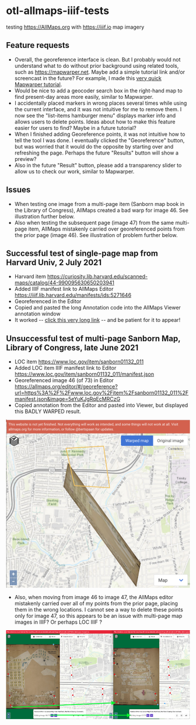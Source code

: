 # otl-allmaps-iiif-tests
testing https://AllMaps.org with https://iiif.io map imagery

## Feature requests
- Overall, the georeference interface is clean. But I probably would not understand what to do without prior background using related tools, such as https://mapwarper.net. Maybe add a simple tutorial link and/or screencast in the future? For example, I made this [very quick Mapwarper tutorial](https://handsondataviz.org/mapwarper.html).
- Would be nice to add a geocoder search box in the right-hand map to find present-day areas more easily, similar to Mapwarper.
- I accidentally placed markers in wrong places several times while using the current interface, and it was not intuitive for me to remove them. I now see the "list-items hamburger menu" displays marker info and allows users to delete points. Ideas about how to make this feature easier for users to find? Maybe in a future tutorial?
- When I finished adding Georeference points, it was not intuitive how to tell the tool I was done. I eventually clicked the "Georeference" button, but was worried that it would do the opposite by starting over and refreshing the page. Perhaps the future "Results" button will show a preview?
- Also in the future "Result" button, please add a transparency slider to allow us to check our work, similar to Mapwarper.

## Issues
- When testing one image from a multi-page item (Sanborn map book in the Library of Congress), AllMaps created a bad warp for image 46. See illustration further below.
- Also when testing the subsequent page (image 47) from the same multi-page item, AllMaps mistakenly carried over georeferenced points from the prior page (image 46). See illustration of problem further below.

## Successful test of single-page map from Harvard Univ, 2 July 2021

- Harvard item https://curiosity.lib.harvard.edu/scanned-maps/catalog/44-990095630650203941
- Added IIIF manifest link to AllMaps Editor https://iiif.lib.harvard.edu/manifests/ids:5271646
- Georeferenced in the Editor
- Copied and pasted the long Annotation code into the AllMaps Viewer annotation window
- It worked -- [click this very long link](https://viewer.allmaps.org/#data=data%3Aapplication%2Fjson%2C%7B%0A++%22type%22%3A+%22Annotation%22%2C%0A++%22%40context%22%3A+%5B%0A++++%22http%3A%2F%2Fgeojson.org%2Fgeojson-ld%2Fgeojson-context.jsonld%22%2C%0A++++%22http%3A%2F%2Fiiif.io%2Fapi%2Fpresentation%2F3%2Fcontext.json%22%0A++%5D%2C%0A++%22motivation%22%3A+%22georeference%22%2C%0A++%22target%22%3A+%7B%0A++++%22type%22%3A+%22Image%22%2C%0A++++%22source%22%3A+%22https%3A%2F%2Fids.lib.harvard.edu%2Fids%2Fiiif%2F5271646%2Ffull%2Ffull%2F0%2Fdefault.jpg%22%2C%0A++++%22service%22%3A+%5B%0A++++++%7B%0A++++++++%22%40id%22%3A+%22https%3A%2F%2Fids.lib.harvard.edu%2Fids%2Fiiif%2F5271646%22%2C%0A++++++++%22type%22%3A+%22ImageService2%22%2C%0A++++++++%22profile%22%3A+%22http%3A%2F%2Fiiif.io%2Fapi%2Fimage%2F2%2Flevel2.json%22%0A++++++%7D%0A++++%5D%2C%0A++++%22selector%22%3A+%7B%0A++++++%22type%22%3A+%22SvgSelector%22%2C%0A++++++%22value%22%3A+%22%3Csvg+width%3D%5C%2210088%5C%22+height%3D%5C%227039%5C%22%3E%3Cpolygon+points%3D%5C%220%2C0+0%2C7039+10088%2C7039+10088%2C0+0%2C0%5C%22+%2F%3E%3C%2Fsvg%3E%22%0A++++%7D%0A++%7D%2C%0A++%22body%22%3A+%7B%0A++++%22type%22%3A+%22FeatureCollection%22%2C%0A++++%22features%22%3A+%5B%0A++++++%7B%0A++++++++%22type%22%3A+%22Feature%22%2C%0A++++++++%22id%22%3A+%22XpcQtrsTHgLpC7kd%22%2C%0A++++++++%22properties%22%3A+%7B%0A++++++++++%22image%22%3A+%5B%0A++++++++++++1193%2C%0A++++++++++++4338%0A++++++++++%5D%0A++++++++%7D%2C%0A++++++++%22geometry%22%3A+%7B%0A++++++++++%22type%22%3A+%22Point%22%2C%0A++++++++++%22coordinates%22%3A+%5B%0A++++++++++++-72.6698077%2C%0A++++++++++++41.7316111%0A++++++++++%5D%0A++++++++%7D%0A++++++%7D%2C%0A++++++%7B%0A++++++++%22type%22%3A+%22Feature%22%2C%0A++++++++%22id%22%3A+%22jfQdqqq6Q3bf1WuT%22%2C%0A++++++++%22properties%22%3A+%7B%0A++++++++++%22image%22%3A+%5B%0A++++++++++++1389%2C%0A++++++++++++814%0A++++++++++%5D%0A++++++++%7D%2C%0A++++++++%22geometry%22%3A+%7B%0A++++++++++%22type%22%3A+%22Point%22%2C%0A++++++++++%22coordinates%22%3A+%5B%0A++++++++++++-72.7126854%2C%0A++++++++++++41.7319263%0A++++++++++%5D%0A++++++++%7D%0A++++++%7D%2C%0A++++++%7B%0A++++++++%22type%22%3A+%22Feature%22%2C%0A++++++++%22id%22%3A+%22xASQCZZNRaXb6ris%22%2C%0A++++++++%22properties%22%3A+%7B%0A++++++++++%22image%22%3A+%5B%0A++++++++++++4981%2C%0A++++++++++++555%0A++++++++++%5D%0A++++++++%7D%2C%0A++++++++%22geometry%22%3A+%7B%0A++++++++++%22type%22%3A+%22Point%22%2C%0A++++++++++%22coordinates%22%3A+%5B%0A++++++++++++-72.716121%2C%0A++++++++++++41.765576%0A++++++++++%5D%0A++++++++%7D%0A++++++%7D%2C%0A++++++%7B%0A++++++++%22type%22%3A+%22Feature%22%2C%0A++++++++%22id%22%3A+%22REaYFQzihg7qLJSa%22%2C%0A++++++++%22properties%22%3A+%7B%0A++++++++++%22image%22%3A+%5B%0A++++++++++++8796%2C%0A++++++++++++2335%0A++++++++++%5D%0A++++++++%7D%2C%0A++++++++%22geometry%22%3A+%7B%0A++++++++++%22type%22%3A+%22Point%22%2C%0A++++++++++%22coordinates%22%3A+%5B%0A++++++++++++-72.6948681%2C%0A++++++++++++41.800697%0A++++++++++%5D%0A++++++++%7D%0A++++++%7D%2C%0A++++++%7B%0A++++++++%22type%22%3A+%22Feature%22%2C%0A++++++++%22id%22%3A+%22nvrj4trcmchFsZLZ%22%2C%0A++++++++%22properties%22%3A+%7B%0A++++++++++%22image%22%3A+%5B%0A++++++++++++8295%2C%0A++++++++++++4941%0A++++++++++%5D%0A++++++++%7D%2C%0A++++++++%22geometry%22%3A+%7B%0A++++++++++%22type%22%3A+%22Point%22%2C%0A++++++++++%22coordinates%22%3A+%5B%0A++++++++++++-72.6631886%2C%0A++++++++++++41.7964978%0A++++++++++%5D%0A++++++++%7D%0A++++++%7D%2C%0A++++++%7B%0A++++++++%22type%22%3A+%22Feature%22%2C%0A++++++++%22id%22%3A+%224vrNYPqVMbPF2KHg%22%2C%0A++++++++%22properties%22%3A+%7B%0A++++++++++%22image%22%3A+%5B%0A++++++++++++5041%2C%0A++++++++++++4096%0A++++++++++%5D%0A++++++++%7D%2C%0A++++++++%22geometry%22%3A+%7B%0A++++++++++%22type%22%3A+%22Point%22%2C%0A++++++++++%22coordinates%22%3A+%5B%0A++++++++++++-72.6732457%2C%0A++++++++++++41.7661421%0A++++++++++%5D%0A++++++++%7D%0A++++++%7D%0A++++%5D%0A++%7D%0A%7D) -- and be patient for it to appear!

## Unsuccessful test of multi-page Sanborn Map, Library of Congress, late June 2021

- LOC item https://www.loc.gov/item/sanborn01132_011
- Added LOC item IIIF manifest link to Editor https://www.loc.gov/item/sanborn01132_011/manifest.json
- Georeferenced image 46 (of 73) in Editor https://allmaps.org/editor/#/georeference?url=https%3A%2F%2Fwww.loc.gov%2Fitem%2Fsanborn01132_011%2Fmanifest.json&image=5eYuKJgRqEcMRCzG
- Copied annotation from the Editor and pasted into Viewer, but displayed this BADLY WARPED result.

![testing](sanborn-bad-warp.png)

- Also, when moving from image 46 to image 47, the AllMaps editor mistakenly carried over all of my points from the prior page, placing them in the wrong locations. I cannot see a way to delete these points only for image 47, so this appears to be an issue with multi-page map images in IIIF? Or perhaps LOC IIIF ?

![testing](sanborn-multi-page-carryover.png)
